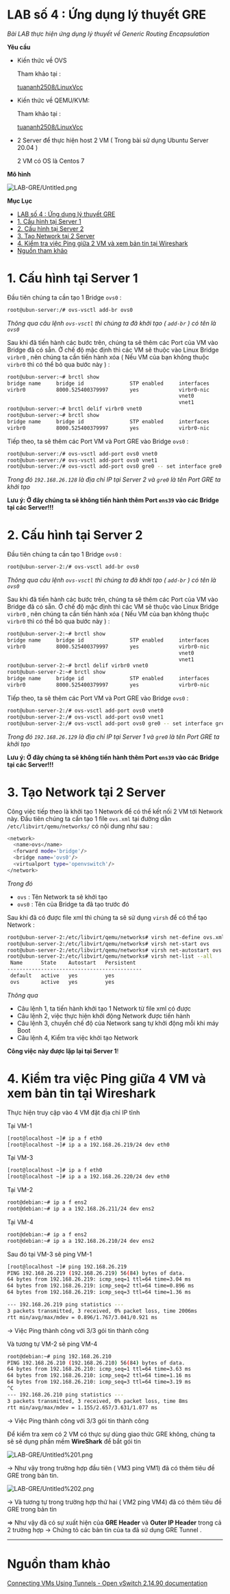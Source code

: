 # LAB số 4 : Ứng dụng lý thuyết GRE

*Bài LAB thực hiện ứng dụng lý thuyết về Generic Routing Encapsulation* 

**Yêu cầu**

- Kiến thức về OVS

    Tham khảo tại :

    [tuananh2508/LinuxVcc](https://github.com/tuananh2508/LinuxVcc/blob/master/Virtualization/OVS(OpenVSwitch)/OPENVSWITCH/Ly-thuyet-OVS.md)

- Kiến thức về QEMU/KVM:

    Tham khảo tại :

    [tuananh2508/LinuxVcc](https://github.com/tuananh2508/LinuxVcc/blob/master/Virtualization/QEMU&KVM/KVM%26QEMU.md)

- 2 Server để thực hiện host 2 VM ( Trong bài sử dụng Ubuntu Server 20.04 )

    2 VM có OS là Centos 7

**Mô hình**

![LAB-GRE/Untitled.png](LAB-GRE/Untitled.png)

**Mục Lục**
- [LAB số 4 : Ứng dụng lý thuyết GRE](#lab-số-4--ứng-dụng-lý-thuyết-gre)
- [1. Cấu hình tại Server 1](#1-cấu-hình-tại-server-1)
- [2. Cấu hình tại Server 2](#2-cấu-hình-tại-server-2)
- [3. Tạo Network tại 2 Server](#3-tạo-network-tại-2-server)
- [4. Kiểm tra việc Ping giữa 2 VM và xem bản tin tại Wireshark](#4-kiểm-tra-việc-ping-giữa-2-vm-và-xem-bản-tin-tại-wireshark)
- [Nguồn tham khảo](#nguồn-tham-khảo)

# 1. Cấu hình tại Server 1

Đầu tiên chúng ta cần tạo 1 Bridge `ovs0` :

```bash
root@ubun-server:/# ovs-vsctl add-br ovs0
```

*Thông qua câu lệnh `ovs-vsctl` thì chúng ta đã khởi tạo ( `add-br` ) có tên là `ovs0`*

Sau khi đã tiến hành các bước trên, chúng ta sẽ thêm các Port của VM vào Bridge đã có sẵn. Ở chế độ mặc định thì các VM sẽ thuộc vào Linux Bridge `virbr0` , nên chúng ta cần tiến hành xóa ( Nếu VM của bạn không thuộc `virbr0` thì có thể bỏ qua bước này ) :

```bash
root@ubun-server:~# brctl show
bridge name     bridge id               STP enabled     interfaces
virbr0          8000.525400379997       yes             virbr0-nic
                                                        vnet0
                                                        vnet1
root@ubun-server:~# brctl delif virbr0 vnet0
root@ubun-server:~# brctl show
bridge name     bridge id               STP enabled     interfaces
virbr0          8000.525400379997       yes             virbr0-nic
```

Tiếp theo, ta sẽ thêm các Port VM và Port GRE vào Bridge `ovs0` :

```bash
root@ubun-server:/# ovs-vsctl add-port ovs0 vnet0
root@ubun-server:/# ovs-vsctl add-port ovs0 vnet1
root@ubun-server:/# ovs-vsctl add-port ovs0 gre0 -- set interface gre0 type=gre options:remote_ip=192.168.26.128
```

*Trong đó `192.168.26.128` là địa chỉ IP tại Server 2 và `gre0` là tên Port GRE ta khởi tạo*

**Lưu ý: Ở đây chúng ta sẽ không tiến hành thêm Port `ens39` vào các Bridge tại các Server!!!**

# 2. Cấu hình tại Server 2

Đầu tiên chúng ta cần tạo 1 Bridge `ovs0`  :

```bash
root@ubun-server-2:/# ovs-vsctl add-br ovs0
```

*Thông qua câu lệnh `ovs-vsctl` thì chúng ta đã khởi tạo ( `add-br` ) có tên là `ovs0`*

Sau khi đã tiến hành các bước trên, chúng ta sẽ thêm các Port của VM vào Bridge đã có sẵn. Ở chế độ mặc định thì các VM sẽ thuộc vào Linux Bridge `virbr0` , nên chúng ta cần tiến hành xóa ( Nếu VM của bạn không thuộc `virbr0` thì có thể bỏ qua bước này ) :

```bash
root@ubun-server-2:~# brctl show
bridge name     bridge id               STP enabled     interfaces
virbr0          8000.525400379997       yes             virbr0-nic
                                                        vnet0
                                                        vnet1
root@ubun-server-2:~# brctl delif virbr0 vnet0
root@ubun-server-2:~# brctl show
bridge name     bridge id               STP enabled     interfaces
virbr0          8000.525400379997       yes             virbr0-nic
```

Tiếp theo, ta sẽ thêm các Port VM và Port GRE vào Bridge `ovs0` :

```bash
root@ubun-server-2:/# ovs-vsctl add-port ovs0 vnet0
root@ubun-server-2:/# ovs-vsctl add-port ovs0 vnet1
root@ubun-server-2:/# ovs-vsctl add-port ovs0 gre0 -- set interface gre0 type=gre options:remote_ip=192.168.26.129
```

*Trong đó `192.168.26.129` là địa chỉ IP tại Server 1 và `gre0` là tên Port GRE ta khởi tạo*

**Lưu ý: Ở đây chúng ta sẽ không tiến hành thêm Port `ens39` vào các Bridge tại các Server!!!**

# 3. Tạo Network tại 2 Server

Công việc tiếp theo là khởi tạo 1 Network để có thể kết nối 2 VM tới Network này. Đầu tiên chúng ta cần tạo 1 file `ovs.xml` tại đường dẫn `/etc/libvirt/qemu/networks/` có nội dung như sau :

```bash
<network>
  <name>ovs</name>
  <forward mode='bridge'/>
  <bridge name='ovs0'/>
  <virtualport type='openvswitch'/>
</network>
```

*Trong đó*

- `ovs` : Tên Network ta sẽ khởi tạo
- `ovs0` : Tên của Bridge ta đã tạo trước đó

Sau khi đã có được file xml thì chúng ta sẽ sử dụng `virsh` để có thể tạo Network :

```bash
root@ubun-server-2:/etc/libvirt/qemu/networks# virsh net-define ovs.xml
root@ubun-server-2:/etc/libvirt/qemu/networks# virsh net-start ovs
root@ubun-server-2:/etc/libvirt/qemu/networks# virsh net-autostart ovs
root@ubun-server-2:/etc/libvirt/qemu/networks# virsh net-list --all
 Name      State    Autostart   Persistent
--------------------------------------------
 default   active   yes         yes
 ovs       active   yes         yes
```

*Thông qua*

- Câu lệnh 1, ta tiến hành khởi tạo 1 Network từ file xml có được
- Câu lệnh 2, việc thực hiện khởi động Network được tiến hành
- Câu lệnh 3, chuyển chế độ của Network sang tự khởi động mỗi khi máy Boot
- Câu lệnh 4, Kiểm tra việc khởi tạo Network

**Công việc này được lặp lại tại Server 1**!

# 4. Kiểm tra việc Ping giữa 4 VM và xem bản tin tại Wireshark

Thực hiện truy cập vào 4 VM đặt địa chỉ IP tĩnh

Tại VM-1

```bash
[root@localhost ~]# ip a f eth0
[root@localhost ~]# ip a a 192.168.26.219/24 dev eth0
```

Tại VM-3

```bash
[root@localhost ~]# ip a f eth0
[root@localhost ~]# ip a a 192.168.26.220/24 dev eth0
```

Tại VM-2

```bash
root@debian:~# ip a f ens2
root@debian:~# ip a a 192.168.26.211/24 dev ens2
```

Tại VM-4

```bash
root@debian:~# ip a f ens2
root@debian:~# ip a a 192.168.26.210/24 dev ens2
```

Sau đó tại VM-3 sẽ ping VM-1

```bash
[root@localhost ~]# ping 192.168.26.219
PING 192.168.26.219 (192.168.26.219) 56(84) bytes of data.
64 bytes from 192.168.26.219: icmp_seq=1 ttl=64 time=3.04 ms
64 bytes from 192.168.26.219: icmp_seq=2 ttl=64 time=0.896 ms
64 bytes from 192.168.26.219: icmp_seq=3 ttl=64 time=1.36 ms

--- 192.168.26.219 ping statistics ---
3 packets transmitted, 3 received, 0% packet loss, time 2006ms
rtt min/avg/max/mdev = 0.896/1.767/3.041/0.921 ms
```

→ Việc Ping thành công với 3/3 gói tin thành công

Và tương tự VM-2 sẽ ping VM-4

```bash
root@debian:~# ping 192.168.26.210
PING 192.168.26.210 (192.168.26.210) 56(84) bytes of data.
64 bytes from 192.168.26.210: icmp_seq=1 ttl=64 time=3.63 ms
64 bytes from 192.168.26.210: icmp_seq=2 ttl=64 time=1.16 ms
64 bytes from 192.168.26.210: icmp_seq=3 ttl=64 time=3.19 ms
^C
--- 192.168.26.210 ping statistics ---
3 packets transmitted, 3 received, 0% packet loss, time 8ms
rtt min/avg/max/mdev = 1.155/2.657/3.631/1.077 ms
```

→ Việc Ping thành công với 3/3 gói tin thành công

Để kiểm tra xem có 2 VM có thực sự dùng giao thức GRE không, chúng ta sẽ sẽ dụng phần mềm **WireShark** để bắt gói tin

![LAB-GRE/Untitled%201.png](LAB-GRE/Untitled%201.png)

→ Như vậy trong trường hợp đầu tiên ( VM3 ping VM1) đã có thêm tiêu đề GRE trong bản tin.

![LAB-GRE/Untitled%202.png](LAB-GRE/Untitled%202.png)

→ Và tương tự trong trường hợp thứ hai ( VM2 ping VM4) đã có thêm tiêu đề GRE trong bản tin 

⇒ Như vậy đã có sự xuất hiện của **GRE Header** và **Outer IP Header** trong cả 2 trường hợp → Chứng tỏ các bản tin của ta đã sử dụng GRE Tunnel .

---

# Nguồn tham khảo

[Connecting VMs Using Tunnels - Open vSwitch 2.14.90 documentation](https://docs.openvswitch.org/en/latest/howto/tunneling/)

